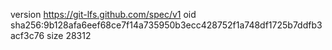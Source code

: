 version https://git-lfs.github.com/spec/v1
oid sha256:9b128afa6eef68ce7f14a735950b3ecc428752f1a748df1725b7ddfb3acf3c76
size 28312
